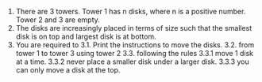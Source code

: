 1. There are 3 towers. Tower 1 has n disks, where n is a positive number. Tower 2 and 3 are empty.
2. The disks are increasingly placed in terms of size such that the smallest disk is on top and largest disk is at bottom.
3. You are required to
   3.1. Print the instructions to move the disks.
   3.2. from tower 1 to tower 3 using tower 2
   3.3. following the rules
   3.3.1 move 1 disk at a time.
   3.3.2 never place a smaller disk under a larger disk.
   3.3.3 you can only move a disk at the top.
